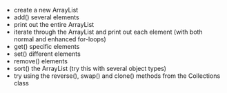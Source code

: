 - create a new ArrayList
- add() several elements
- print out the entire ArrayList
- iterate through the ArrayList and print out each element (with both normal and enhanced for-loops)
- get() specific elements
- set() different elements
- remove() elements
- sort() the ArrayList (try this with several object types)
- try using the reverse(), swap() and clone() methods from the Collections class
